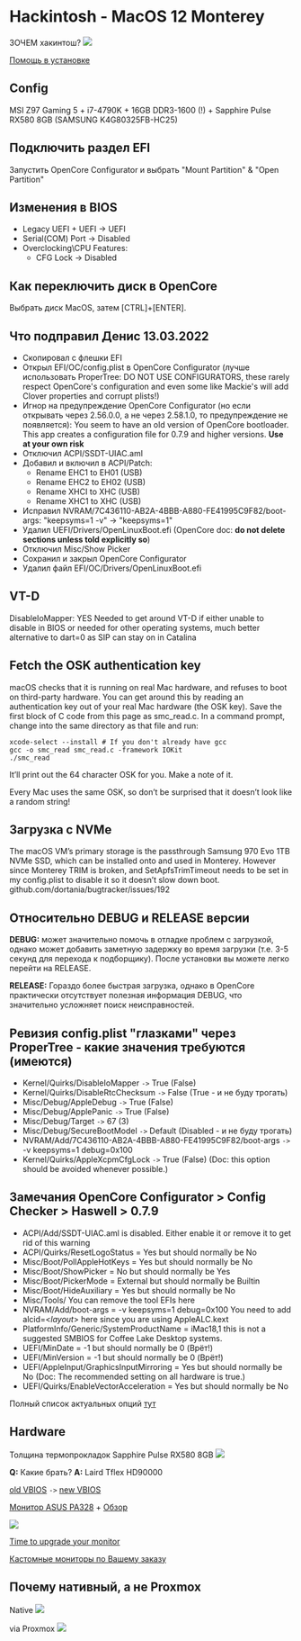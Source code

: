 # Hackintosh - MacOS 12 Monterey

ЗОЧЕМ хакинтош?
![](./hardware/wow.jpg)

[Помощь в установке](https://baraholka.onliner.by/viewtopic.php?t=23550733)

## Config

MSI Z97 Gaming 5 + i7-4790K + 16GB DDR3-1600 (!) + Sapphire Pulse RX580 8GB (SAMSUNG K4G80325FB-HC25)

## Подключить раздел EFI

Запустить OpenCore Configurator и выбрать "Mount Partition" & "Open Partition"

## Изменения в BIOS

- Legacy UEFI + UEFI -> UEFI
- Serial(COM) Port -> Disabled
- Overclocking\CPU Features:
  - CFG Lock -> Disabled

## Как переключить диск в OpenCore

Выбрать диск MacOS, затем [CTRL]+[ENTER].

## Что подправил Денис 13.03.2022

- Скопировал с флешки EFI
- Открыл EFI/OC/config.plist в OpenCore Configurator (лучше использовать ProperTree: DO NOT USE CONFIGURATORS, these rarely respect OpenCore's configuration and even some like Mackie's will add Clover properties and corrupt plists!)
- Игнор на предупреждение OpenCore Configurator (но если открывать через 2.56.0.0, а не через 2.58.1.0, то предупреждение не появляется): You seem to have an old version of OpenCore bootloader. This app creates a configuration file for 0.7.9 and higher versions. **Use at your own risk**
- Отключил ACPI/SSDT-UIAC.aml
- Добавил и включил в ACPI/Patch:
  - Rename EHC1 to EH01 (USB)
  - Rename EHC2 to EH02 (USB)
  - Rename XHCI to XHC (USB)
  - Rename XHC1 to XHC (USB)
- Исправил NVRAM/7C436110-AB2A-4BBB-A880-FE41995C9F82/boot-args: "keepsyms=1 -v" -> "keepsyms=1"
- Удалил UEFI/Drivers/OpenLinuxBoot.efi (OpenCore doc: **do not delete sections unless told explicitly so**)
- Отключил Misc/Show Picker
- Сохранил и закрыл OpenCore Configurator
- Удалил файл EFI/OC/Drivers/OpenLinuxBoot.efi

## VT-D

DisableIoMapper: YES
Needed to get around VT-D if either unable to disable in BIOS or needed for other operating systems, much better alternative to dart=0 as SIP can stay on in Catalina

## Fetch the OSK authentication key

macOS checks that it is running on real Mac hardware, and refuses to boot on third-party hardware. You can get around this by reading an authentication key out of your real Mac hardware (the OSK key). Save the first block of C code from this page as smc_read.c. In a command prompt, change into the same directory as that file and run:

```
xcode-select --install # If you don't already have gcc
gcc -o smc_read smc_read.c -framework IOKit
./smc_read
```

It’ll print out the 64 character OSK for you. Make a note of it.

Every Mac uses the same OSK, so don’t be surprised that it doesn’t look like a random string!

## Загрузка с NVMe

The macOS VM’s primary storage is the passthrough Samsung 970 Evo 1TB NVMe SSD, which can be installed onto and used in Monterey. However since Monterey TRIM is broken, and SetApfsTrimTimeout needs to be set in my config.plist to disable it so it doesn’t slow down boot. github.com/dortania/bugtracker/issues/192

## Относительно DEBUG и RELEASE версии

**DEBUG:** может значительно помочь в отладке проблем с загрузкой, однако может добавить заметную задержку во время загрузки (т.е. 3-5 секунд для перехода к подборщику). После установки вы можете легко перейти на RELEASE.

**RELEASE:** Гораздо более быстрая загрузка, однако в OpenCore практически отсутствует полезная информация DEBUG, что значительно усложняет поиск неисправностей.

## Ревизия config.plist "глазками" через ProperTree - какие значения требуются (имеются)

- Kernel/Quirks/DisableIoMapper `->` True (False)
- Kernel/Quirks/DisableRtcChecksum `->` False (True - и не буду трогать)
- Misc/Debug/AppleDebug `->` True (False)
- Misc/Debug/ApplePanic `->` True (False)
- Misc/Debug/Target `->` 67 (3)
- Misc/Debug/SecureBootModel `->` Default (Disabled - и не буду трогать)
- NVRAM/Add/7C436110-AB2A-4BBB-A880-FE41995C9F82/boot-args `->` -v keepsyms=1 debug=0x100
- Kernel/Quirks/AppleXcpmCfgLock `->` True (False) (Doc: this option should be avoided whenever possible.)

## Замечания OpenCore Configurator > Config Checker > Haswell > 0.7.9

- ACPI/Add/SSDT-UIAC.aml is disabled. Either enable it or remove it to get rid of this warning
- ACPI/Quirks/ResetLogoStatus = Yes but should normally be No
- Misc/Boot/PollAppleHotKeys = Yes but should normally be No
- Misc/Boot/ShowPicker = No but should normally be Yes
- Misc/Boot/PickerMode = External but should normally be Builtin
- Misc/Boot/HideAuxiliary = Yes but should normally be No
- Misc/Tools/ You can remove the tool EFIs here
- NVRAM/Add/boot-args = -v keepsyms=1 debug=0x100 You need to add alcid=<_layout_\> here since you are using AppleALC.kext
- PlatformInfo/Generic/SystemProductName = iMac18,1 this is not a suggested SMBIOS for Coffee Lake Desktop systems.
- UEFI/MinDate = -1 but should normally be 0 (Врёт!)
- UEFI/MinVersion = -1 but should normally be 0 (Врёт!)
- UEFI/AppleInput/GraphicsInputMirroring = Yes but should normally be No (Doc: The recommended setting on all hardware is true.)
- UEFI/Quirks/EnableVectorAcceleration = Yes but should normally be No

Полный список актуальных опций [тут](https://dortania.github.io/docs/latest/Configuration.html)

## Hardware

Толщина термопрокладок Sapphire Pulse RX580 8GB
![](./hardware/SapphirePulseRX580.jpeg)

**Q:** Какие брать? **A:** Laird Tflex HD90000

[old VBIOS](./hardware/back.rom.zip) `->` [new VBIOS](https://www.techpowerup.com/vgabios/197002/sapphire-rx580-8192-171115)

[Монитор ASUS PA328](./hardware/ASUS_PA328.pdf) + [Обзор](https://www.ixbt.com/monitor/asus-pa328q.shtml)

![](./hardware/disassembly_asus.jpeg)

[Time to upgrade your monitor](https://tonsky.me/blog/monitors/)

[Кастомные мониторы по Вашему заказу](https://www.avito.ru/moskva/tovary_dlya_kompyutera/kastomnye_monitory_po_vashemu_zakazu_1785645530)

## Почему нативный, а не Proxmox

Native
![](./hardware/native.jpeg)

via Proxmox
![](./hardware/proxmox.jpeg)
